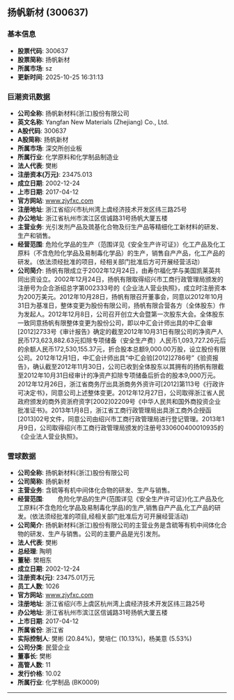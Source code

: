 ## 扬帆新材 (300637)

### 基本信息

- **股票代码**: 300637
- **股票简称**: 扬帆新材
- **所属市场**: sz
- **更新时间**: 2025-10-25 16:31:13

### 巨潮资讯数据

- **公司全称**: 扬帆新材料(浙江)股份有限公司
- **英文名称**: Yangfan New Materials (Zhejiang) Co., Ltd.
- **A股代码**: 300637
- **A股简称**: 扬帆新材
- **所属市场**: 深交所创业板
- **所属行业**: 化学原料和化学制品制造业
- **法人代表**: 樊彬
- **注册资本(万元)**: 23475.013
- **成立日期**: 2002-12-24
- **上市日期**: 2017-04-12
- **官方网站**: www.zjyfxc.com
- **注册地址**: 浙江省绍兴市杭州湾上虞经济技术开发区纬三路25号
- **办公地址**: 浙江省杭州市滨江区信诚路31号扬帆大厦五楼
- **主营业务**: 光引发剂产品及巯基化合物及衍生产品等精细化工新材料的研发、生产和销售。
- **经营范围**: 危险化学品的生产（范围详见《安全生产许可证》）化工产品及化工原料（不含危险化学品及易制毒化学品）的生产，销售自产产品，化工产品的研发。（依法须经批准的项目，经相关部门批准后方可开展经营活动）
- **公司简介**: 扬帆有限成立于2002年12月24日，由寿尔福化学与美国凯莱英共同出资设立。2002年12月24日，扬帆有限取得绍兴市工商行政管理局颁发的注册号为企合浙绍总字第002333号的《企业法人营业执照》，成立时注册资本为200万美元。2012年10月28日，扬帆有限召开董事会，同意以2012年10月31日为基准日，整体变更为股份有限公司，扬帆有限合营各方（全体股东）作为发起人。2012年12月8日，公司召开创立大会暨第一次股东大会。全体股东一致同意扬帆有限整体变更为股份公司，即以中汇会计师出具的中汇会审[2012]2733号《审计报告》确定的截至2012年10月31日有限公司的净资产人民币173,623,882.63元扣除专项储备（安全生产费）人民币1,093,727.26元后的余额人民币172,530,155.37元，折合股本总额9,000.00万股，设立股份有限公司。2012年12月1日，中汇会计师出具“中汇会验[2012]2786号”《验资报告》，确认截至2012年11月30日，公司已收到全体股东以其拥有的扬帆有限截至2012年10月31日经审计的净资产扣除专项储备后折合的股本9,000万元。2012年12月26日，浙江省商务厅出具浙商务外资许可[2012]第113号《行政许可决定书》，同意公司上述整体变更。2012年12月27日，公司取得浙江省人民政府颁发的商外资浙府资字[2002]02209号《中华人民共和国外商投资企业批准证书》。2013年1月8日，浙江省工商行政管理局出具浙工商外企授函[2013]02号文件，同意公司由绍兴市工商行政管理局进行登记管理。2013年1月9日，公司取得绍兴市工商行政管理局颁发的注册号330600400010935的《企业法人营业执照》。

### 雪球数据

- **公司全称**: 扬帆新材料(浙江)股份有限公司
- **公司简称**: 扬帆新材
- **主营业务**: 含硫等有机中间体化合物的研发、生产与销售。
- **经营范围**: 　　危险化学品的生产(范围详见《安全生产许可证》)化工产品及化工原料(不含危险化学品及易制毒化学品)的生产,销售自产产品,化工产品的研发。(依法须经批准的项目,经相关部门批准后方可开展经营活动)
- **公司简介**: 扬帆新材料(浙江)股份有限公司的主营业务是含硫等有机中间体化合物的研发、生产与销售。公司的主要产品是光引发剂。
- **法人代表**: 樊彬
- **总经理**: 陶明
- **董秘**: 樊相东
- **成立日期**: 2002-12-24
- **注册资本(元)**: 23475.01万元
- **员工人数**: 1026
- **官方网站**: www.zjyfxc.com
- **注册地址**: 浙江省绍兴市上虞区杭州湾上虞经济技术开发区纬三路25号
- **办公地址**: 浙江省杭州市滨江区信诚路31号扬帆大厦五楼
- **上市日期**: 2017-04-12
- **所属省份**: 浙江省
- **实际控制人**: 樊彬 (20.84%)，樊培仁 (10.13%)，杨美意 (5.53%)
- **公司分类**: 民营企业
- **董事长**: 樊彬
- **高管人数**: 11
- **发行价格**: 10.02
- **所属行业**: 化学制品 (BK0009)

---